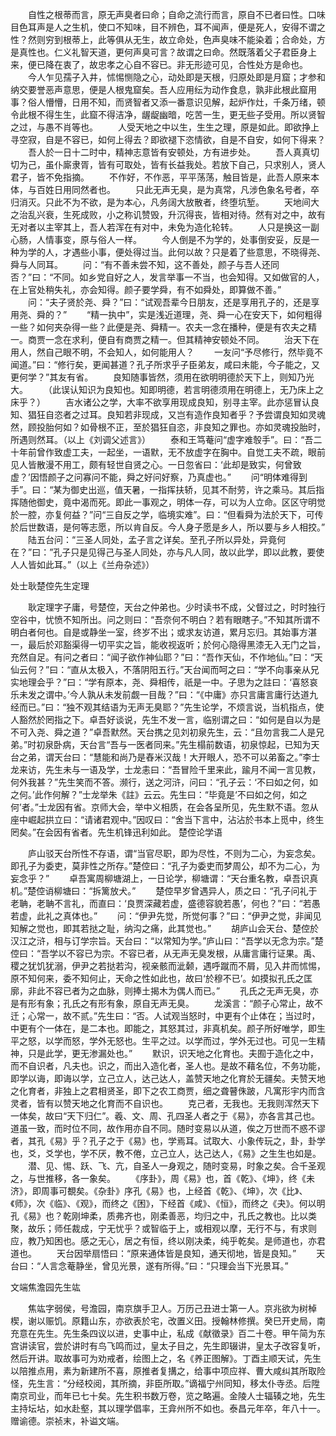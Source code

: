 <!-- { "loadSidebar": true } -->
　　自性之根蒂而言，原无声臭者曰命；自命之流行而言，原自不已者曰性。口味目色耳声是人之生机，使口不知味，目不辨色，耳不闻声，便是死人，安得不谓之性？然则穷到根蒂上，此等俱从无生，故立命处，色声臭味不能染着；合命处，方是真性也。仁义礼智天道，更何声臭可言？故谓之曰命。然既落着父子君臣身上来，便已降在衷了，故忠孝之心自不容已。非无形迹可见，合性处方是命也。
　　今人乍见孺子入井，怵惕恻隐之心，动处即是天根，归原处即是月窟；才参和纳交要誉恶声意思，便是人根鬼窟矣。吾人应用纭为动作食息，孰非此根此窟用事？俗人懵懵，日用不知，而贤智者又添一番意识见解，起炉作灶，千条万绪，顿令此根不得生生，此窟不得洁净，龌龊幽暗，吃苦一生，更无些子受用。所以贤智之过，与愚不肖等也。
　　人受天地之中以生，生生之理，原是如此。即欲挣上寻空寂，自是不容已，如何上得去？即欲褪下恣情欲，自是不自安，如何下得来？
　　吾人於一日十二时中，精神志意皆有安顿处，方有进步处。
　　吾人真真切切为己，虽仆廝隶胥，皆有可取处，皆有长益我处。若放下自己，只求别人，贤人君子，皆不免指摘。
　　不作好，不作恶，平平荡荡，触目皆是，此吾人原来本体，与百姓日用同然者也。
　　只此无声无臭，是为真常，凡涉色象名号者，卒归消灭。只此不为不欲，是为本心，凡务阔大放散者，终堕坑堑。
　　天地间大之治乱兴衰，生死成败，小之称讥赞毁，升沉得丧，皆相对待。然有对之中，故有无对者以主宰其上，吾人若浑在有对中，未免为造化轮转。
　　人只是换这一副心肠，人情事变，原与俗人一样。
　　今人倒是不为学的，处事倒安妥，反是一种为学的人，才遇些小事，便处得过当。此何以故？只是着了些意思，不晓得尧、舜与人同耳。
　　问：“有不善未尝不知，这不善处，颜子与吾人还同否？”曰：“不同。如乡党自好之人，发言举事一不当，也会知得。又如做官的人，在上官处稍失礼，亦会知得。颜子要学舜，有不如舜处，即算做不善。”
　　问：“夫子贤於尧、舜？”曰：“试观吾辈今日朋友，还是享用孔子的，还是享用尧、舜的？”
　　“精一执中”，实是浅近道理，尧、舜一心在安天下，如何粗得一些？如何夹杂得一些？此便是尧、舜精一。农夫一念在播种，便是有农夫之精一。商贾一念在求利，便自有商贾之精一。但其精神安顿处不同。
　　治天下在用人，然自己眼不明，不会知人，如何能用人？
　　一友问“予尽修行，然毕竟不闻道。”曰：“修行矣，更闻甚道？孔子所求乎子臣弟友，咸曰未能，今子能之，又更何学？”其友有省。
　　良知随事皆然，须用在欲明明德於天下上，则知乃光大。
　　（此误认知识为良知也。知即明德，若言明德须用在明德上，无乃床上之床乎？）
　　吉水诸公之学，大率不欲享用现成良知，别寻主宰。此亦惩冒认良知、猖狂自恣者之过耳。良知若非现成，又岂有造作良知者乎？予尝谓良知如灵魂然，顾投胎何如？如骨根不正，至於猖狂自恣，非良知之罪也。亦如灵魂投胎时，所遇则然耳。（以上《刘调父述言》）
　　泰和王笃菴问“虚字难彀手”。曰：“吾二十年前曾作致虚工夫，一起坐，一语默，无不放虚字在胸中。自觉工夫不疏，眼前见人皆散漫不用工，颇有轻世自贤之心。一日忽省曰：‘此却是致实，何曾致虚？’因悟颜子之问寡问不能，舜之好问好察，乃真虚也。”
　　问“明体难得到手”。曰：“某为御史出巡，值天暑，一指挥扶轿，见其不耐劳，许之乘马。其后指挥随他御史，竟中渴而死。即此一事观之，明体一存，可以为人立命。区区守明觉於一腔，亦复何益？”问“三自反之学，临境实难”。曰：“但看舜为法於天下，可传於后世数语，是何等志愿，所以肯自反。今人身子愿是乡人，所以要与乡人相挍。”
　　陆五台问：“三圣人同处，孟子言之详矣。至孔子所以异处，异竟何在？”曰：”孔子只是见得己与圣人同处，亦与凡人同，故以此学，即以此教，要使人人皆如此耳。”（以上《兰舟杂述》）

处士耿楚倥先生定理

　　耿定理字子庸，号楚倥，天台之仲弟也。少时读书不成，父督过之，时时独行空谷中，忧愤不知所出。问之则曰：“吾奈何不明白？若有眼瞎子。”不知其所谓不明白者何也。自是或静坐一室，终岁不出；或求友访道，累月忘归。其始事方湛一，最后於邓豁渠得一切平实之旨，能收视返听；於何心隐得黑漆无入无门之旨，充然自足。有问之者曰：“闻子欲作神仙耶？”曰：“吾作天仙，不作地仙。”曰：“天仙云何？”曰：“直从太极入，不落阴阳五行。”天台闻而呵之曰：“学不向事亲从兄实地理会乎？”曰：“学有原本，尧、舜相传，祇是一中。子思为之註曰：‘喜怒哀乐未发之谓中。’今人孰从未发前觑一目哉？”曰：“《中庸》亦只言庸言庸行达道九经而已。”曰：“独不观其结语为无声无臭耶？”先生论学，不烦言说，当机指点，使人豁然於罔指之下。卓吾好谈说，先生不发一言，临别谓之曰：“如何是自以为是不可入尧、舜之道？”卓吾默然。天台携之见刘初泉先生，云：“且勿言我二人是兄弟。”时初泉卧病，天台言“吾与一医者同来。”先生榻前数语，初泉惊起，已知为天台之弟，谓天台曰：“慧能和尚乃是舂米汉哉！大开眼人，恐不可以弟畜之。”李士龙来访，先生未与一语及学，士龙恚曰：“吾冒险千里来此，踰月不闻一言见教，何外我甚？”先生笑而不答。濒行，送之河浒，问曰：“孔子云：‘不曰如之何，如之何。’此作何解？”士龙举朱《註》云云。先生曰：“毕竟是‘不曰如之何，如之何’者。”士龙因有省。京师大会，举中义相质，在会各呈所见，先生默不语。忽从座中崛起拱立曰：“请诸君观中。”因叹曰：“舍当下言中，沾沾於书本上觅中，终生罔矣。”在会因有省者。先生机锋迅利如此。
楚倥论学语

　　庐山驳天台所性不存语，谓“当官尽职，即为尽性，不则为二心，为妄念矣。即孔子为委吏，莫非性之所存。”楚倥曰：“孔子为委吏而梦周公，却不为二心，为妄念乎？”
　　卓吾寓周柳塘湖上，一日论学，柳塘谓：“天台重名教，卓吾识真机。”楚倥诮柳塘曰：“拆篱放犬。”
　　楚倥早岁曾遇异人，质之曰：“孔子问礼于老聃，老聃不言礼，而直曰：‘良贾深藏若虚，盛德容貌若愚’，何也？”曰：“若愚若虚，此礼之真体也。”
　　问：“伊尹先觉，所觉何事？”曰：“伊尹之觉，非闻见知解之觉也，即其若挞之耻，纳沟之痛，此其觉也。”
　　胡庐山会天台、楚倥於汉江之浒，相与订学宗旨。天台曰：“以常知为学。”庐山曰：“吾学以无念为宗。”楚倥曰：“吾学以不容已为宗。不容已者，从无声无臭发根，从庸言庸行证果。禹、稷之犹饥犹溺，伊尹之若挞若沟，视亲骸而泚颡，遇呼蹴而不屑，见入井而怵惕，原不知何来，委不知何止，天命之性如此也，故曰‘於穆不已’。如摸拟孔氏之匡廓，非此不容已者为之血脉，则捧土揭木为偶人而已。”
　　孔氏之无声无臭，亦是有形有象；孔氏之有形有象，原自无声无臭。
　　龙溪言：“颜子心常止，故不迁；心常一，故不贰。”先生曰：“否。人试观当怒时，中更有个止体在；当过时，中更有个一体在，是二本也。即能之，其怒其过，非真机矣。颜子所好唯学，即生平之怒，以学而怒，学外无怒也。生平之过。以学而过，学外无过也。可见一生精神，只是此学，更无渗漏处也。”
　　默识，识天地之化育也。夫囿于造化之中，而不自识者，凡夫也。识之，而出入造化者，圣人也。是故不藉名位，不务功能，即学以诲，即诲以学，立己立人，达己达人，盖赞天地之化育於无疆矣。夫赞天地之化育者，非独上之君相贤圣，即下之农工商贾，细之聋瞽侏跛，凡寓形宇内而含灵者，皆有以赞天地之化育而不自识也。
　　克己者，无我也。无我则浑然天下一体矣，故曰“天下归仁”。羲、文、周、孔四圣人者之于《易》，亦各言其己也。道虽一致，而时位不同，故作用亦自不同。随时变易以从道，俟之万世而不惑不谬者，其孔《易》乎？孔子之于《易》也，学焉耳。试取大、小象传玩之，卦，卦学也，爻，爻学也，学不厌，教不倦，立己立人，达己达人，《易》之生生也如是。
　　潜、见、惕、跃、飞、亢，自圣人一身观之，随时变易，时象之矣。合千圣观之，与世推移，各一象矣。
　　《序卦》，周《易》也，首《乾》、《坤》，终《未济》，即周事可覩矣。《杂卦》序孔《易》也，上经首《乾》、《坤》，次《比》、《师》，次《临》、《观》，而终之《困》，下经首《咸》、《恒》，而终之《夬》。何以明孔《易》也？乾刚坤柔，质弗齐也，刚柔善恶，均归之中，孔氏之教也。比以类聚，故乐；师任裁成，宁无忧乎？或智临于上，或相观以摩，无行不与，有求则应，教乃知困也。感之无心，居之有恒，终以刚决柔，纯乎乾矣。是师道也，亦君道也。
　　天台因举扇悟曰：“原来通体皆是良知，通天彻地，皆是良知。”
　　天台曰：“人言念菴静坐，曾见光景，遂有所得。”曰：“只理会当下光景耳。”

文端焦澹园先生竑

　　焦竑字弱侯，号澹园，南京旗手卫人。万历己丑进士第一人。京兆欲为树棹楔，谢以赈饥。原籍山东，亦欲表於宅，改置义田。授翰林修撰。癸巳开史局，南充意在先生。先生条四议以进，史事中止，私成《献徵录》百二十卷。甲午简为东宫讲读官，尝於讲时有鸟飞鸣而过，皇太子目之，先生即辍讲，皇太子改容复听，然后开讲。取故事可为劝戒者，绘图上之，名《养正图解》。丁酉主顺天试，先生以陪推点用，素为新建所不喜，原推者复搆之，给事中项应祥、曹大咸纠其所取险怪，先生言：“分经校阅，其所摘，非臣所取。”谪福宁州同知，移太仆寺丞。后陞南京司业，而年已七十矣。先生积书数万卷，览之略遍。金陵人士辐辏之地，先生主持坛坫，如水赴壑，其以理学倡率，王弇州所不如也。泰昌元年卒，年八十一。赠谕德。崇祯末，补谥文端。
